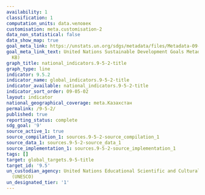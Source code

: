 ```yaml
---
availability: 1
classification: 1
computation_units: data.человек
customisation: meta.customisation-2
data_non_statistical: false
data_show_map: true
goal_meta_link: https://unstats.un.org/sdgs/metadata/files/Metadata-09-05-02.pdf
goal_meta_link_text: United Nations Sustainable Development Goals Metadata (PDF 382
  KB)
graph_title: national_indicators.9-5-2-title
graph_type: line
indicator: 9.5.2
indicator_name: global_indicators.9-5-2-title
indicator_available: national_indicators.9-5-2-title
indicator_sort_order: 09-05-02
layout: indicator
national_geographical_coverage: meta.Казахстан
permalink: /9-5-2/
published: true
reporting_status: complete
sdg_goal: '9'
source_active_1: true
source_compilation_1: sources.9-5-2-source_compilation_1
source_data_1: sources.9-5-2-source_data_1
source_implementation_1: sources.9-5-2-source_implementation_1
tags: []
target: global_targets.9-5-title
target_id: '9.5'
un_custodian_agency: United Nations Educational Scientific and Cultural Organization
  (UNESCO)
un_designated_tier: '1'
---
```

